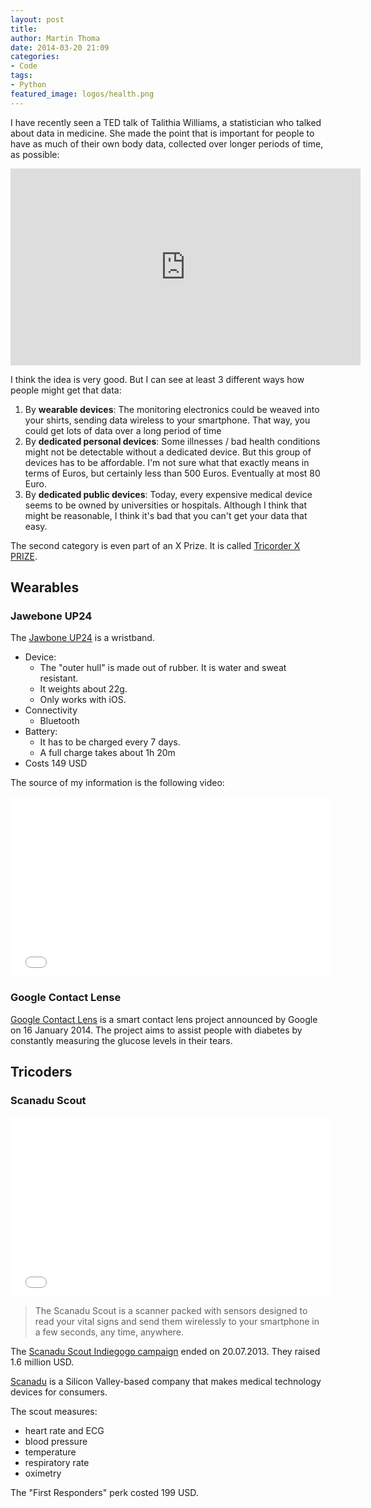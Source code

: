 ```yaml
---
layout: post
title: 
author: Martin Thoma
date: 2014-03-20 21:09
categories:
- Code
tags:
- Python
featured_image: logos/health.png
---
```


I have recently seen a TED talk of Talithia Williams, a statistician who talked
about data in medicine. She made the point that is important for people to have
as much of their own body data, collected over longer periods of time, as
possible:

<iframe src="https://embed-ssl.ted.com/talks/talithia_williams_own_your_body_s_data.html" width="560" height="315" frameborder="0" scrolling="no" webkitAllowFullScreen mozallowfullscreen allowFullScreen></iframe>

I think the idea is very good. But I can see at least 3 different ways how
people might get that data:

1. By **wearable devices**: The monitoring electronics could be weaved into your
   shirts, sending data wireless to your smartphone. That way, you could get
   lots of data over a long period of time
2. By **dedicated personal devices**: Some illnesses / bad health conditions
   might not be detectable without a dedicated device. But this group of
   devices has to be affordable. I'm not sure what that exactly means in terms
   of Euros, but certainly less than 500 Euros. Eventually at most 80 Euro.
3. By **dedicated public devices**: Today, every expensive medical device seems
   to be owned by universities or hospitals. Although I think that might be
   reasonable, I think it's bad that you can't get your data that easy.

The second category is even part of an X Prize. It is called
[Tricorder X PRIZE](https://en.wikipedia.org/wiki/Tricorder_X_PRIZE).

## Wearables

### Jawebone UP24

The [Jawbone UP24](https://en.wikipedia.org/wiki/Jawbone_(company)#UP24_design)
is a wristband. 

* Device: 
  * The "outer hull" is made out of rubber. It is water and sweat resistant.
  * It weights about 22g.
  * Only works with iOS.
* Connectivity
  * Bluetooth
* Battery:
  * It has to be charged every 7 days.
  * A full charge takes about 1h 20m
* Costs 149 USD

The source of my information is the following video:

<iframe width="512" height="288" src="//www.youtube.com/embed/UI4Cfdy_9KU" frameborder="0" allowfullscreen></iframe>

### Google Contact Lense

[Google Contact Lens](https://en.wikipedia.org/wiki/Google_Contact_Lens) is a
smart contact lens project announced by Google on 16 January 2014. The project
aims to assist people with diabetes by constantly measuring the glucose levels
in their tears.

## Tricoders
### Scanadu Scout

<iframe width="512" height="288" src="//www.youtube.com/embed/rKCeoiRhVuI" frameborder="0" allowfullscreen></iframe>

> The Scanadu Scout is a scanner packed with sensors designed to read your vital signs and send them wirelessly to your smartphone in a few seconds, any time, anywhere.

The [Scanadu Scout Indiegogo campaign](https://www.indiegogo.com/projects/scanadu-scout)
ended on 20.07.2013. They raised 1.6 million USD.

[Scanadu](https://en.wikipedia.org/wiki/Scanadu) is a Silicon Valley-based company that makes medical technology devices for consumers.

The scout measures:

* heart rate and ECG
* blood pressure
* temperature
* respiratory rate
* oximetry

The "First Responders" perk costed 199 USD.